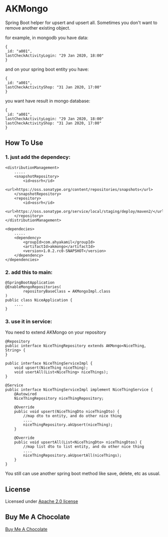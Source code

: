 # AKMongo
Spring Boot helper for upsert and upsert all.
Sometimes you don't want to remove another existing object.

for example, in mongodb you have data:

    {
    _id: "a001",
    lastCheckActivityLogin: "29 Jan 2020, 18:00"    
    }
    
and on your spring boot entity you have:

    {
    _id: "a001",
    lastCheckActivityShop: "31 Jan 2020, 17:00"    
    }
    
    
you want have result in mongo database:

    {
    _id: "a001",
    lastCheckActivityLogin: "29 Jan 2020, 18:00"    
    lastCheckActivityShop: "31 Jan 2020, 17:00"    
    }
    

## How To Use
### 1. just add the dependecy:
    <distributionManagement>
        .....
        <snapshotRepository>
            <id>ossrh</id>
            <url>https://oss.sonatype.org/content/repositories/snapshots</url>
        </snapshotRepository>
        <repository>
            <id>ossrh</id>
            <url>https://oss.sonatype.org/service/local/staging/deploy/maven2/</url>
        </repository>
    </distributionManagement>

    <dependecies>
        .....    
        <dependency>
            <groupId>com.ahyakamil</groupId>
            <artifactId>akmongo</artifactId>
            <version>1.0.2.rc0-SNAPSHOT</version>
        </dependency>
    </dependencies>

### 2. add this to main:
    @SpringBootApplication
    @EnableMongoRepositories(
            repositoryBaseClass = AKMongoImpl.class
    )    
    public class NiceApplication {
        ....
    }


### 3. use it in service:
You need to extend AKMongo on your repository

    @Repository
    public interface NiceThingRepository extends AKMongo<NiceThing, String> {
    }
    
    public interface NiceThingServiceImpl {
        void upsert(NiceThing niceThing);
        void usertAll(List<NiceThing> niceThings);
    }
    
    @Service
    public interface NiceThingServiceImpl implement NiceThingService {
        @Autowired
        NiceThingRepository niceThingRepository;
        
        @Override
        public void upsert(NiceThingDto niceThingDto) {
            //map dto to entity, and do other nice thing
            ....
            niceThingRepository.akUpsert(niceThing);
        }
        
        @Override
        public void upsertAll(List<NiceThingDto> niceThingDtos) {
            //map list dto to list entity, and do other nice thing
            ....
            niceThingRepository.akUpsertAll(niceThings);
        }
    }
    
You still can use another spring boot method like save, delete, etc as usual.

## License
Licensed under [Apache 2.0 license](https://www.apache.org/licenses/LICENSE-2.0.html)

## Buy Me A Chocolate
[Buy Me A Chocolate](https://www.paypal.com/paypalme/ahyaalkamil1)


